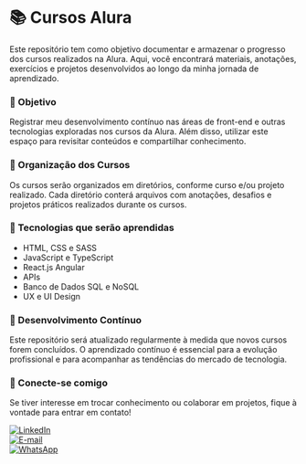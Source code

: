 # 📚 Cursos Alura

Este repositório tem como objetivo documentar e armazenar o progresso dos cursos realizados na Alura. Aqui, você encontrará materiais, anotações, exercícios e projetos desenvolvidos ao longo da minha jornada de aprendizado.

### 🚀 Objetivo
Registrar meu desenvolvimento contínuo nas áreas de front-end e outras tecnologias exploradas nos cursos da Alura. Além disso, utilizar este espaço para revisitar conteúdos e compartilhar conhecimento.

### 📂 Organização dos Cursos
Os cursos serão organizados em diretórios, conforme curso e/ou projeto realizado.
Cada diretório conterá arquivos com anotações, desafios e projetos práticos realizados durante os cursos.

### 📝 Tecnologias que serão aprendidas

- HTML, CSS e SASS
- JavaScript e TypeScript
- React.js Angular
- APIs
- Banco de Dados SQL e NoSQL
- UX e UI Design

### 🌱 Desenvolvimento Contínuo

Este repositório será atualizado regularmente à medida que novos cursos forem concluídos. O aprendizado contínuo é essencial para a evolução profissional e para acompanhar as tendências do mercado de tecnologia.

### 🤝 Conecte-se comigo

Se tiver interesse em trocar conhecimento ou colaborar em projetos, fique à vontade para entrar em contato!

[![LinkedIn](https://img.shields.io/badge/LinkedIn-4F57CE?style=for-the-badge&logo=linkedin&logoColor=F)](https://www.linkedin.com/in/ana-carolina-silva-2aab8a164)  
[![E-mail](https://img.shields.io/badge/-Email-C551C1?style=for-the-badge&logo=gmail&logoColor=FFF)](mailto:desenvolvedora.ana.silva@gmail.com)  
[![WhatsApp](https://img.shields.io/badge/WhatsApp-DD81A0?style=for-the-badge&logo=whatsapp&logoColor=FFF)](https://wa.me/5518998219709)
